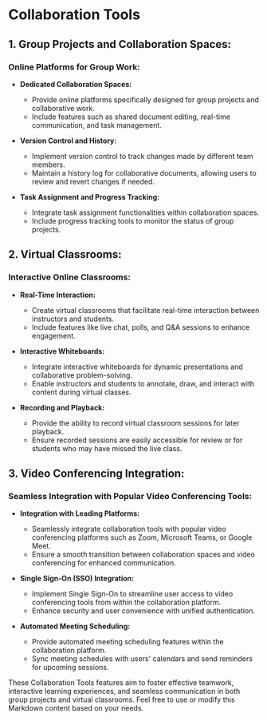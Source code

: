 # Collaboration Tools

## 1. Group Projects and Collaboration Spaces:

### Online Platforms for Group Work:

- **Dedicated Collaboration Spaces:**
    - Provide online platforms specifically designed for group projects and collaborative work.
    - Include features such as shared document editing, real-time communication, and task management.

- **Version Control and History:**
    - Implement version control to track changes made by different team members.
    - Maintain a history log for collaborative documents, allowing users to review and revert changes if needed.

- **Task Assignment and Progress Tracking:**
    - Integrate task assignment functionalities within collaboration spaces.
    - Include progress tracking tools to monitor the status of group projects.

## 2. Virtual Classrooms:

### Interactive Online Classrooms:

- **Real-Time Interaction:**
    - Create virtual classrooms that facilitate real-time interaction between instructors and students.
    - Include features like live chat, polls, and Q&A sessions to enhance engagement.

- **Interactive Whiteboards:**
    - Integrate interactive whiteboards for dynamic presentations and collaborative problem-solving.
    - Enable instructors and students to annotate, draw, and interact with content during virtual classes.

- **Recording and Playback:**
    - Provide the ability to record virtual classroom sessions for later playback.
    - Ensure recorded sessions are easily accessible for review or for students who may have missed the live class.

## 3. Video Conferencing Integration:

### Seamless Integration with Popular Video Conferencing Tools:

- **Integration with Leading Platforms:**
    - Seamlessly integrate collaboration tools with popular video conferencing platforms such as Zoom, Microsoft Teams,
      or Google Meet.
    - Ensure a smooth transition between collaboration spaces and video conferencing for enhanced communication.

- **Single Sign-On (SSO) Integration:**
    - Implement Single Sign-On to streamline user access to video conferencing tools from within the collaboration
      platform.
    - Enhance security and user convenience with unified authentication.

- **Automated Meeting Scheduling:**
    - Provide automated meeting scheduling features within the collaboration platform.
    - Sync meeting schedules with users' calendars and send reminders for upcoming sessions.

These Collaboration Tools features aim to foster effective teamwork, interactive learning experiences, and seamless
communication in both group projects and virtual classrooms. Feel free to use or modify this Markdown content based on
your needs.
